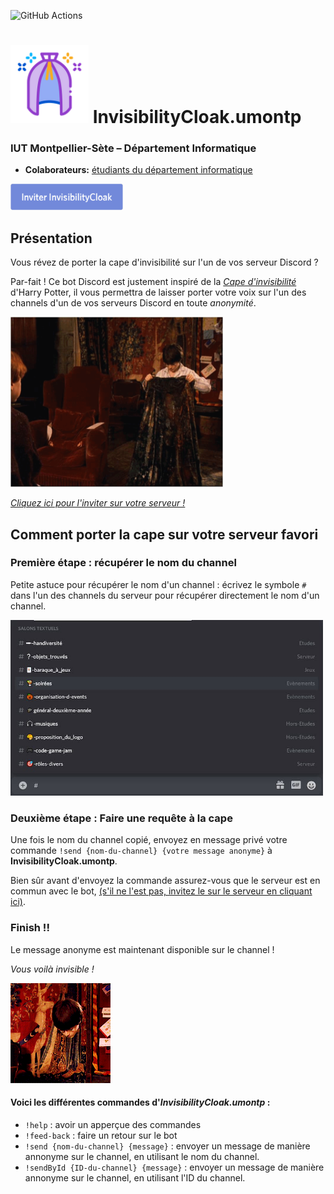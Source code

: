 ![GitHub Actions](https://github.com/DevLab-umontp/InvisibilityCloak.umontp/workflows/Java%20CI%20with%20Maven/badge.svg)

# <img src="./ressources/logo.png" alt="Logo" width="125"/> InvisibilityCloak.umontp
### IUT Montpellier-Sète – Département Informatique
* **Colaborateurs:** [étudiants du département informatique](https://iut-montpellier-sete.edu.umontpellier.fr/dut-informatique/)


[<img src="./ressources/invitation-bot.png" alt="Invitation du bot InvisibilityCloak" width="180"/>](https://discord.com/oauth2/authorize?client_id=766973211559854091&scope=bot&permissions=0)

## Présentation
Vous révez de porter la cape d'invisibilité sur l'un de vos serveur Discord ? 

Par-fait ! Ce bot Discord est justement inspiré de la [*Cape d'invisibilité*](https://harrypotter.fandom.com/fr/wiki/Cape_d'invisibilit%C3%A9) d'Harry Potter, il vous permettra de laisser porter votre voix sur l'un des channels d'un de vos serveurs Discord en toute *anonymité*.

<img src="./ressources/cape.gif" alt="Harry potter met la cape d'invisibilité" width="340"/>

[*Cliquez ici pour l'inviter sur votre serveur !*](https://discord.com/oauth2/authorize?client_id=766973211559854091&scope=bot&permissions=0)
## Comment porter la cape sur votre serveur favori
### Première étape : récupérer le nom du channel

Petite astuce pour récupérer le nom d'un channel : écrivez le symbole `#` dans l'un des channels du serveur pour récupérer directement le nom d'un channel.

<img src="./ressources/image.png" alt="écrivez le symbole `#` dans l'un des channels du serveur récupérer directement le nom d'un channel" width="500"/>

### Deuxième étape : Faire une requête à la cape

Une fois le nom du channel copié, envoyez en message privé votre commande `!send {nom-du-channel} {votre message anonyme}`  à **InvisibilityCloak.umontp**.

Bien sûr avant d'envoyez la commande assurez-vous que le serveur est en commun avec le bot, [(s'il ne l'est pas, invitez le sur le serveur en cliquant ici)](https://discord.com/oauth2/authorize?client_id=766973211559854091&scope=bot&permissions=0).

### Finish !!
Le message anonyme est maintenant disponible sur le channel !

*Vous voilà invisible !*

![](./ressources/invisibiliy-work.gif)

#### Voici les différentes commandes d'*InvisibilityCloak.umontp* : 
- `!help` : avoir un apperçue des commandes
- `!feed-back` : faire un retour sur le bot 
- `!send {nom-du-channel} {message}` : envoyer un message de manière annonyme sur le channel, en utilisant le nom du channel.
- `!sendById {ID-du-channel} {message}` : envoyer un message de manière annonyme sur le channel, en utilisant l'ID du channel.
